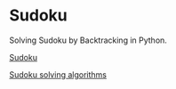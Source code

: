 # Sudoku

Solving Sudoku by Backtracking in Python.

[Sudoku](https://en.wikipedia.org/wiki/Sudoku)

[Sudoku solving algorithms](https://en.wikipedia.org/wiki/Sudoku_solving_algorithms)
